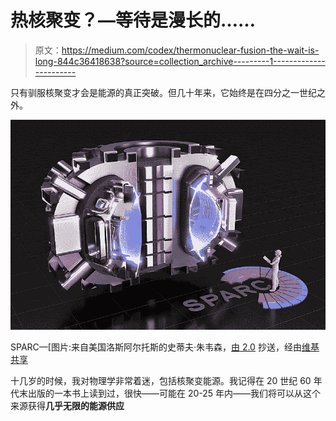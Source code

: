 # 热核聚变？—等待是漫长的……

> 原文：<https://medium.com/codex/thermonuclear-fusion-the-wait-is-long-844c36418638?source=collection_archive---------1----------------------->

只有驯服核聚变才会是能源的真正突破。但几十年来，它始终是在四分之一世纪之外。

![](img/c145f48766801a88d835b44743455dd6.png)

SPARC—[图片:来自美国洛斯阿尔托斯的史蒂夫·朱韦森，[由 2.0](https://creativecommons.org/licenses/by/2.0) 抄送，经由[维基共享](https://commons.wikimedia.org/wiki/File:A_SPARC_of_Fusion_Energy_(50402096131).jpg)

十几岁的时候，我对物理学非常着迷，包括核聚变能源。我记得在 20 世纪 60 年代末出版的一本书上读到过，很快——可能在 20-25 年内——我们将可以从这个来源获得**几乎无限的能源供应**